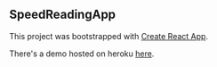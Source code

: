 ## SpeedReadingApp

This project was bootstrapped with [Create React App](https://github.com/facebookincubator/create-react-app).

There's a demo hosted on heroku [here](https://speed-reading-app.herokuapp.com/).
